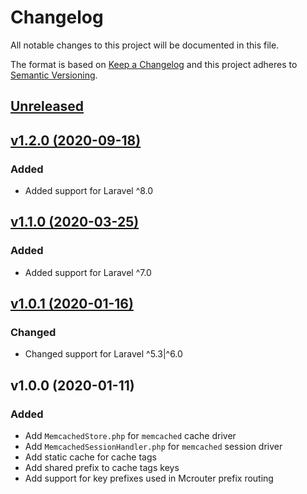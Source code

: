 # Changelog

All notable changes to this project will be documented in this file.

The format is based on [Keep a Changelog](http://keepachangelog.com/en/1.0.0/)
and this project adheres to [Semantic Versioning](http://semver.org/spec/v2.0.0.html).


## [Unreleased](https://github.com/inspirum/mcrouter-php-laravel/compare/v1.2.0...master)


## [v1.2.0 (2020-09-18)](https://github.com/inspirum/mcrouter-php-laravel/compare/v1.1.0...v1.2.0)
### Added
- Added support for Laravel ^8.0


## [v1.1.0 (2020-03-25)](https://github.com/inspirum/mcrouter-php-laravel/compare/v1.0.1...v1.1.0)
### Added
- Added support for Laravel ^7.0


## [v1.0.1 (2020-01-16)](https://github.com/inspirum/mcrouter-php-laravel/compare/v1.0.0...v1.0.1)
### Changed
- Changed support for Laravel ^5.3|^6.0


## v1.0.0 (2020-01-11)
### Added
- Add `MemcachedStore.php` for `memcached` cache driver
- Add `MemcachedSessionHandler.php` for `memcached` session driver
- Add static cache for cache tags
- Add shared prefix to cache tags keys
- Add support for key prefixes used in Mcrouter prefix routing
